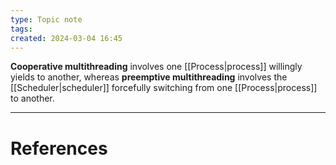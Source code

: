 ```yaml
---
type: Topic note
tags: 
created: 2024-03-04 16:45
---
```

**Cooperative multithreading** involves one [[Process|process]] willingly yields to another, whereas **preemptive multithreading** involves the [[Scheduler|scheduler]] forcefully switching from one [[Process|process]] to another.

---
# References
